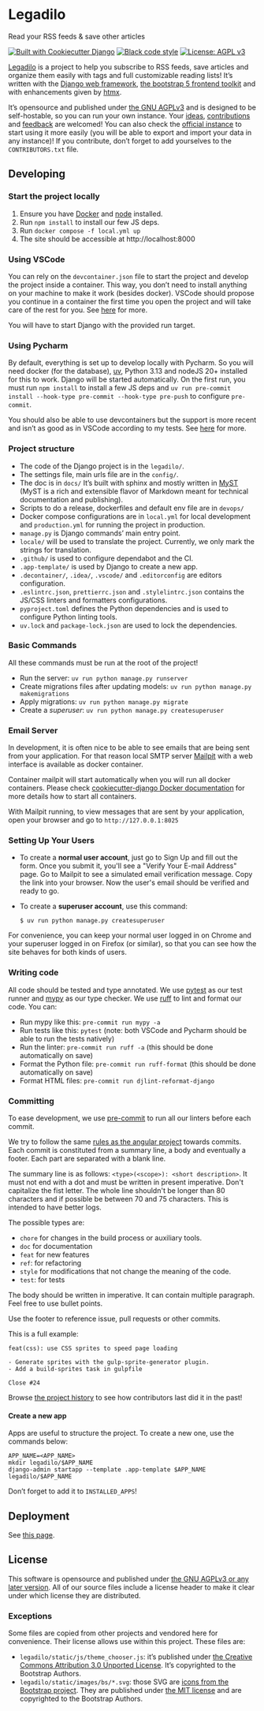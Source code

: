 # Legadilo

Read your RSS feeds & save other articles

[![Built with Cookiecutter Django](https://img.shields.io/badge/built%20with-Cookiecutter%20Django-ff69b4.svg?logo=cookiecutter)](https://github.com/cookiecutter/cookiecutter-django/)
[![Black code style](https://img.shields.io/badge/code%20style-ruff-000000.svg)](https://github.com/astral-sh/ruff/)
[![License: AGPL v3](https://img.shields.io/badge/License-AGPL_v3-blue.svg)](https://www.gnu.org/licenses/agpl-3.0)

[Legadilo](https://www.legadilo.eu/) is a project to help you subscribe to RSS feeds, save articles and organize them easily with tags and full customizable reading lists! It’s written with the [Django web framework](https://www.djangoproject.com/), [the bootstrap 5 frontend toolkit](https://getbootstrap.com/) and with enhancements given by [htmx](https://htmx.org/).

It’s opensource and published under [the GNU AGPLv3](https://www.gnu.org/licenses/agpl-3.0.html#license-text) and is designed to be self-hostable, so you can run your own instance.
Your [ideas](https://github.com/Jenselme/legadilo/issues/new), [contributions](https://github.com/Jenselme/legadilo/pulls) and [feedback](https://github.com/Jenselme/legadilo/discussions) are welcomed! You can also check the [official instance](https://www.legadilo.eu/) to start using it more easily (you will be able to export and import your data in any instance)! If you contribute, don’t forget to add yourselves to the `CONTRIBUTORS.txt` file.

## Developing

### Start the project locally

1. Ensure you have [Docker](https://www.docker.com/) and [node](https://nodejs.org/en) installed.
2. Run `npm install` to install our few JS deps.
3. Run `docker compose -f local.yml up`
4. The site should be accessible at http://localhost:8000

### Using VSCode

You can rely on the `devcontainer.json` file to start the project and develop the project inside a container. This way, you don’t need to install anything on your machine to make it work (besides docker). VSCode should propose you continue in a container the first time you open the project and will take care of the rest for you. See [here](https://containers.dev/supporting) for more.

You will have to start Django with the provided run target.

### Using Pycharm

By default, everything is set up to develop locally with Pycharm. So you will need docker (for the database), [uv](https://docs.astral.sh/uv/), Python 3.13 and nodeJS 20+ installed for this to work.
Django will be started automatically.
On the first run, you must run `npm install` to install a few JS deps and `uv run pre-commit install --hook-type pre-commit --hook-type pre-push` to configure `pre-commit`.

You should also be able to use devcontainers but the support is more recent and isn’t as good as in VSCode according to my tests.
See [here](https://www.jetbrains.com/help/pycharm/connect-to-devcontainer.html) for more.

### Project structure

- The code of the Django project is in the `legadilo/`.
- The settings file, main urls file are in the `config/`.
- The doc is in `docs/` It’s built with sphinx and mostly written in [MyST](https://myst-parser.readthedocs.io/en/v0.15.1/index.html) (MyST is a rich and extensible flavor of Markdown meant for technical documentation and publishing).
- Scripts to do a release, dockerfiles and default env file are in `devops/`
- Docker compose configurations are in `local.yml` for local development and `production.yml` for running the project in production.
- `manage.py` is Django commands’ main entry point.
- `locale/` will be used to translate the project. Currently, we only mark the strings for translation.
- `.github/` is used to configure dependabot and the CI.
- `.app-template/` is used by Django to create a new app.
- `.decontainer/`, `.idea/`, `.vscode/` and `.editorconfig` are editors configuration.
- `.eslintrc.json`, `prettierrc.json` and `.stylelintrc.json` contains the JS/CSS linters and formatters configurations.
- `pyproject.toml` defines the Python dependencies and is used to configure Python linting tools.
- `uv.lock` and `package-lock.json` are used to lock the dependencies.

### Basic Commands

All these commands must be run at the root of the project!

- Run the server: `uv run python manage.py runserver`
- Create migrations files after updating models: `uv run python manage.py makemigrations`
- Apply migrations: `uv run python manage.py migrate`
- Create a _superuser_: `uv run python manage.py createsuperuser`

### Email Server

In development, it is often nice to be able to see emails that are being sent from your application. For that reason local SMTP server [Mailpit](https://github.com/axllent/mailpit) with a web interface is available as docker container.

Container mailpit will start automatically when you will run all docker containers.
Please check [cookiecutter-django Docker documentation](http://cookiecutter-django.readthedocs.io/en/latest/deployment-with-docker.html) for more details how to start all containers.

With Mailpit running, to view messages that are sent by your application, open your browser and go to `http://127.0.0.1:8025`

### Setting Up Your Users

- To create a **normal user account**, just go to Sign Up and fill out the form. Once you submit it, you'll see a "Verify Your E-mail Address" page. Go to Mailpit to see a simulated email verification message. Copy the link into your browser. Now the user's email should be verified and ready to go.
- To create a **superuser account**, use this command:

      $ uv run python manage.py createsuperuser

For convenience, you can keep your normal user logged in on Chrome and your superuser logged in on Firefox (or similar), so that you can see how the site behaves for both kinds of users.

### Writing code

All code should be tested and type annotated. We use [pytest](https://docs.pytest.org/en/8.2.x/) as our test runner and [mypy](https://mypy-lang.org/) as our type checker. We use [ruff](https://docs.astral.sh/ruff/) to lint and format our code. You can:

- Run mypy like this: `pre-commit run mypy -a`
- Run tests like this: `pytest` (note: both VSCode and Pycharm should be able to run the tests natively)
- Run the linter: `pre-commit run ruff -a` (this should be done automatically on save)
- Format the Python file: `pre-commit run ruff-format` (this should be done automatically on save)
- Format HTML files: `pre-commit run djlint-reformat-django`

### Committing

To ease development, we use [pre-commit](https://pre-commit.com/) to run all our linters before each commit.

We try to follow the same [rules as the angular project](https://github.com/angular/angular.js/blob/master/DEVELOPERS.md#-git-commit-guidelines>) towards commits. Each commit is constituted from a summary line, a body and eventually a footer. Each part are separated with a blank line.

The summary line is as follows: `<type>(<scope>): <short description>`. It must not end with a dot and must be written in present imperative. Don't capitalize the fist letter. The whole line shouldn't be longer than 80 characters and if possible be between 70 and 75 characters. This is intended to have better logs.

The possible types are:
- `chore` for changes in the build process or auxiliary tools.
- `doc` for documentation
- `feat` for new features
- `ref`: for refactoring
- `style` for modifications that not change the meaning of the code.
- `test`: for tests

The body should be written in imperative. It can contain multiple paragraph. Feel free to use bullet points.

Use the footer to reference issue, pull requests or other commits.

This is a full example:

```
feat(css): use CSS sprites to speed page loading

- Generate sprites with the gulp-sprite-generator plugin.
- Add a build-sprites task in gulpfile

Close #24
```

Browse [the project history](https://github.com/Jenselme/legadilo/commits/main/) to see how contributors last did it in the past!

#### Create a new app

Apps are useful to structure the project. To create a new one, use the commands below:

```
APP_NAME=<APP_NAME>
mkdir legadilo/$APP_NAME
django-admin startapp --template .app-template $APP_NAME legadilo/$APP_NAME
```

Don’t forget to add it to `INSTALLED_APPS`!


## Deployment

See [this page](./docs/deploy.md).

## License

This software is opensource and published under [the GNU AGPLv3 or any later version](https://www.gnu.org/licenses/agpl-3.0.html#license-text).
All of our source files include a license header to make it clear under which license they are distributed.

### Exceptions

Some files are copied from other projects and vendored here for convenience.
Their license allows use within this project.
These files are:

- `legadilo/static/js/theme_chooser.js`: it’s published under [the Creative Commons Attribution 3.0 Unported License](https://creativecommons.org/licenses/by/3.0/deed.en). It’s copyrighted to the Bootstrap Authors.
- `legadilo/static/images/bs/*.svg`: those SVG are [icons from the Bootstrap project](https://icons.getbootstrap.com). They are published under [the MIT license](https://github.com/twbs/icons/blob/main/LICENSE) and are copyrighted to the Bootstrap Authors.
